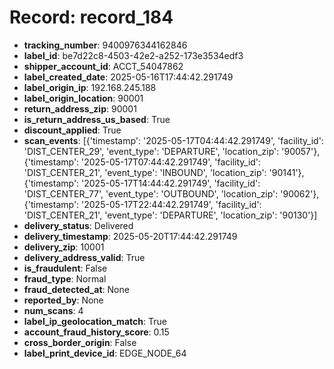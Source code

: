 # Record: record_184

- **tracking_number**: 9400976344162846
- **label_id**: be7d22c8-4503-42e2-a252-173e3534edf3
- **shipper_account_id**: ACCT_54047862
- **label_created_date**: 2025-05-16T17:44:42.291749
- **label_origin_ip**: 192.168.245.188
- **label_origin_location**: 90001
- **return_address_zip**: 90001
- **is_return_address_us_based**: True
- **discount_applied**: True
- **scan_events**: [{'timestamp': '2025-05-17T04:44:42.291749', 'facility_id': 'DIST_CENTER_29', 'event_type': 'DEPARTURE', 'location_zip': '90057'}, {'timestamp': '2025-05-17T07:44:42.291749', 'facility_id': 'DIST_CENTER_21', 'event_type': 'INBOUND', 'location_zip': '90141'}, {'timestamp': '2025-05-17T14:44:42.291749', 'facility_id': 'DIST_CENTER_77', 'event_type': 'OUTBOUND', 'location_zip': '90062'}, {'timestamp': '2025-05-17T22:44:42.291749', 'facility_id': 'DIST_CENTER_21', 'event_type': 'DEPARTURE', 'location_zip': '90130'}]
- **delivery_status**: Delivered
- **delivery_timestamp**: 2025-05-20T17:44:42.291749
- **delivery_zip**: 10001
- **delivery_address_valid**: True
- **is_fraudulent**: False
- **fraud_type**: Normal
- **fraud_detected_at**: None
- **reported_by**: None
- **num_scans**: 4
- **label_ip_geolocation_match**: True
- **account_fraud_history_score**: 0.15
- **cross_border_origin**: False
- **label_print_device_id**: EDGE_NODE_64